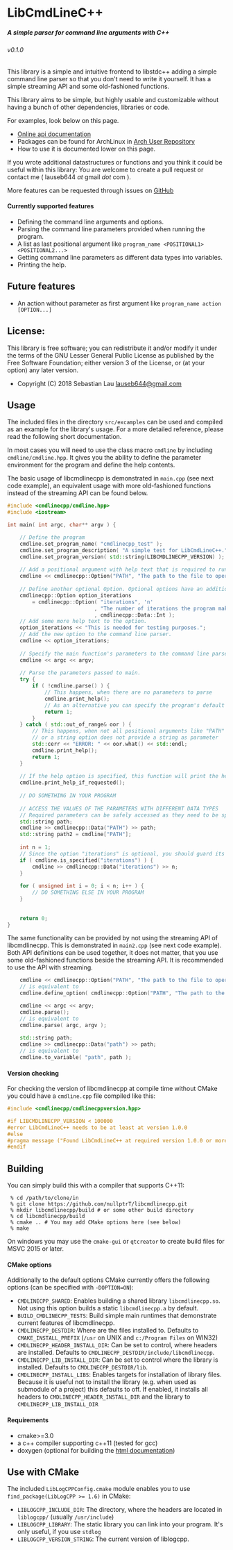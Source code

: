 # LibCmdLineC++
##### A simple parser for command line arguments with C++
###### v0.1.0

This library is a simple and intuitive frontend to libstdc++ adding a simple command line parser so that you don't need to write it yourself. It has a simple streaming API and some old-fashioned functions.

This library aims to be simple, but highly usable and customizable without having a bunch of other dependencies, libraries or code.

For examples, look below on this page.

* [Online api documentation](https://doc.0ptr.de/libcmdlinecpp/annotated.html)
* Packages can be found for ArchLinux in [Arch User Repository](https://aur.archlinux.org/libcmdlinecpp)
* How to use it is documented lower on this page.

If you wrote additional datastructures or functions and you think it could be useful within this library: You are welcome to create a pull request or contact me ( lauseb644 _at_ gmail _dot_ com ).

More features can be requested through issues on [GitHub](https://github.com/nullptrT/libcmdlinecpp)


#### Currently supported features

* Defining the command line arguments and options.
* Parsing the command line parameters provided when running the program.
* A list as last positional argument like `program_name <POSITIONAL1> <POSITIONAL2...>`
* Getting command line parameters as different data types into variables.
* Printing the help.

## Future features

* An action without parameter as first argument like `program_name action [OPTION...]`


## License:

This library is free software; you can redistribute it and/or modify it under the terms of the GNU Lesser General Public License as published by the Free Software Foundation; either version 3 of the License, or (at your option) any later version.

* Copyright (C) 2018 Sebastian Lau <lauseb644@gmail.com>

## Usage

The included files in the directory `src/excamples` can be used and compiled as an example for the library's usage. For a more detailed reference, please read the following short documentation.

In most cases you will need to use the class macro `cmdline` by including `cmdline/cmdline.hpp`. It gives you the ability to define the parameter environment for the program and define the help contents.

The basic usage of libcmdlinecpp is demonstrated in `main.cpp` (see next code example), an equivalent usage with more old-fashioned functions instead of the streaming API can be found below.

```c++
#include <cmdlinecpp/cmdline.hpp>
#include <iostream>

int main( int argc, char** argv ) {

    // Define the program
    cmdline.set_program_name( "cmdlinecpp_test" );
    cmdline.set_program_description( "A simple test for LibCmdLineC++." );
    cmdline.set_program_version( std::string(LIBCMDLINECPP_VERSION) );
    
    // Add a positional argument with help text that is required to run the program.
    cmdline << cmdlinecpp::Option("PATH", "The path to the file to operate on.");
    
    // Define another optional Option. Optional options have an additional short parameter.
    cmdlinecpp::Option option_iterations
        = cmdlinecpp::Option( "iterations", 'n'
                            , "The number of iterations the program makes."
                            , cmdlinecpp::Data::Int );
    // Add some more help text to the option.
    option_iterations << "This is needed for testing purposes.";
    // Add the new option to the command line parser.
    cmdline << option_iterations;
    
    // Specify the main function's parameters to the command line parser.
    cmdline << argc << argv;
    
    // Parse the parameters passed to main.
    try {
        if ( !cmdline.parse() ) {
            // This happens, when there are no parameters to parse
            cmdline.print_help();
            // As an alternative you can specify the program's default behavior without options here.
            return 1;
        }
    } catch ( std::out_of_range& oor ) {
        // This happens, when not all positional arguments like "PATH" are specified
        // or a string option does not provide a string as parameter
        std::cerr << "ERROR: " << oor.what() << std::endl;
        cmdline.print_help();
        return 1;
    }
    
    // If the help option is specified, this function will print the help and exit with 0
    cmdline.print_help_if_requested();
        
    // DO SOMETHING IN YOUR PROGRAM
    
    // ACCESS THE VALUES OF THE PARAMETERS WITH DIFFERENT DATA TYPES
    // Required parameters can be safely accessed as they need to be specified
    std::string path;
    cmdline >> cmdlinecpp::Data("PATH") >> path;
    std::string path2 = cmdline["PATH"];
    
    int n = 1;
    // Since the option "iterations" is optional, you should guard its access with an if statement
    if ( cmdline.is_specified("iterations") ) {
        cmdline >> cmdlinecpp::Data("iterations") >> n;
    }
    
    for ( unsigned int i = 0; i < n; i++ ) {
        // DO SOMETHING ELSE IN YOUR PROGRAM
    }
    
    
    return 0;
}
```

The same functionality can be provided by not using the streaming API of libcmdlinecpp. This is demonstrated in `main2.cpp` (see next code example). Both API definitions can be used together, it does not matter, that you use some old-fashioned functions beside the streaming API. It is recommended to use the API with streaming.

```c++
    cmdline << cmdlinecpp::Option("PATH", "The path to the file to operate on.");
    // is equivalent to
    cmdline.define_option( cmdlinecpp::Option("PATH", "The path to the file to operate on.") );

    cmdline << argc << argv;
    cmdline.parse();
    // is equivalent to
    cmdline.parse( argc, argv );
    
    std::string path;
    cmdline >> cmdlinecpp::Data("path") >> path;
    // is equivalent to
    cmdline.to_variable( "path", path );
```




#### Version checking

For checking the version of libcmdlinecpp at compile time without CMake you could have a `cmdline.cpp` file compiled like this:

```c++
#include <cmdlinecpp/cmdlinecppversion.hpp>

#if LIBCMDLINECPP_VERSION < 100000
#error LibCmdLineC++ needs to be at least at version 1.0.0
#else
#pragma message ("Found LibCmdLineC++ at required version 1.0.0 or more")
#endif
```


## Building

You can simply build this with a compiler that supports C++11:

```
 % cd /path/to/clone/in
 % git clone https://github.com/nullptrT/libcmdlinecpp.git
 % mkdir libcmdlinecpp/build # or some other build directory
 % cd libcmdlinecpp/build
 % cmake .. # You may add CMake options here (see below)
 % make
```

On windows you may use the `cmake-gui` or `qtcreator` to create build files for MSVC 2015 or later.


#### CMake options

Additionally to the default options CMake currently offers the following options (can be specified with `-DOPTION=ON`):

* `CMDLINECPP_SHARED`: Enables building a shared library `libcmdlinecpp.so`. Not using this option builds a static `libcmdlinecpp.a` by default.
* `BUILD_CMDLINECPP_TESTS`: Build simple main runtimes that demonstrate current features of libcmdlinecpp.
* `CMDLINECPP_DESTDIR`: Where are the files installed to. Defaults to `CMAKE_INSTALL_PREFIX` (`/usr` on UNIX and `c:/Program Files` on WIN32)
* `CMDLINECPP_HEADER_INSTALL_DIR`: Can be set to control, where headers are installed. Defaults to `CMDLINECPP_DESTDIR/include/libcmdlinecpp`.
* `CMDLINECPP_LIB_INSTALL_DIR`: Can be set to control where the library is installed. Defaults to `CMDLINECPP_DESTDIR/lib`.
* `CMDLINECPP_INSTALL_LIBS`: Enables targets for installation of library files. Because it is useful not to install the library (e.g. when used as submodule of a project) this defaults to off. If enabled, it installs all headers to `CMDLINECPP_HEADER_INSTALL_DIR` and the library to `CMDLINECPP_LIB_INSTALL_DIR`

#### Requirements

* cmake>=3.0
* a c++ compiler supporting c++11 (tested for gcc)
* doxygen (optional for building the [html documentation](https://doc.0ptr.de/libcmdlinecpp/))


## Use with CMake


The included `LibLogCPPConfig.cmake` module enables you to use `find_package(LibLogCPP >= 1.6)` in CMake:
* `LIBLOGCPP_INCLUDE_DIR`: The directory, where the headers are located in `liblogcpp/` (usually `/usr/include`)
* `LIBLOGCPP_LIBRARY`: The static library you can link into your program. It's only useful, if you use `stdlog`
* `LIBLOGCPP_VERSION_STRING`: The current version of liblogcpp.



